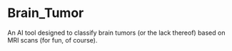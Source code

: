 # Brain_Tumor
An AI tool designed to classify brain tumors (or the lack thereof) based on MRI scans (for fun, of course).
